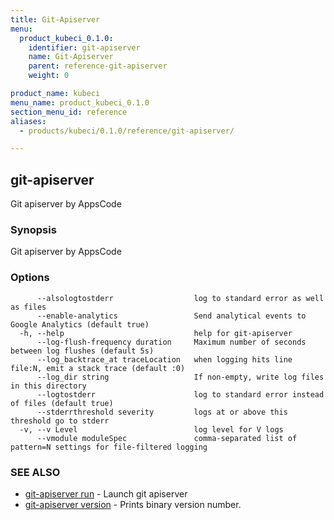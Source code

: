 ```yaml
---
title: Git-Apiserver
menu:
  product_kubeci_0.1.0:
    identifier: git-apiserver
    name: Git-Apiserver
    parent: reference-git-apiserver
    weight: 0

product_name: kubeci
menu_name: product_kubeci_0.1.0
section_menu_id: reference
aliases:
  - products/kubeci/0.1.0/reference/git-apiserver/

---
```

## git-apiserver

Git apiserver by AppsCode

### Synopsis

Git apiserver by AppsCode

### Options

```
      --alsologtostderr                  log to standard error as well as files
      --enable-analytics                 Send analytical events to Google Analytics (default true)
  -h, --help                             help for git-apiserver
      --log-flush-frequency duration     Maximum number of seconds between log flushes (default 5s)
      --log_backtrace_at traceLocation   when logging hits line file:N, emit a stack trace (default :0)
      --log_dir string                   If non-empty, write log files in this directory
      --logtostderr                      log to standard error instead of files (default true)
      --stderrthreshold severity         logs at or above this threshold go to stderr
  -v, --v Level                          log level for V logs
      --vmodule moduleSpec               comma-separated list of pattern=N settings for file-filtered logging
```

### SEE ALSO

* [git-apiserver run](/docs/reference/git-apiserver/git-apiserver_run.md)	 - Launch git apiserver
* [git-apiserver version](/docs/reference/git-apiserver/git-apiserver_version.md)	 - Prints binary version number.

